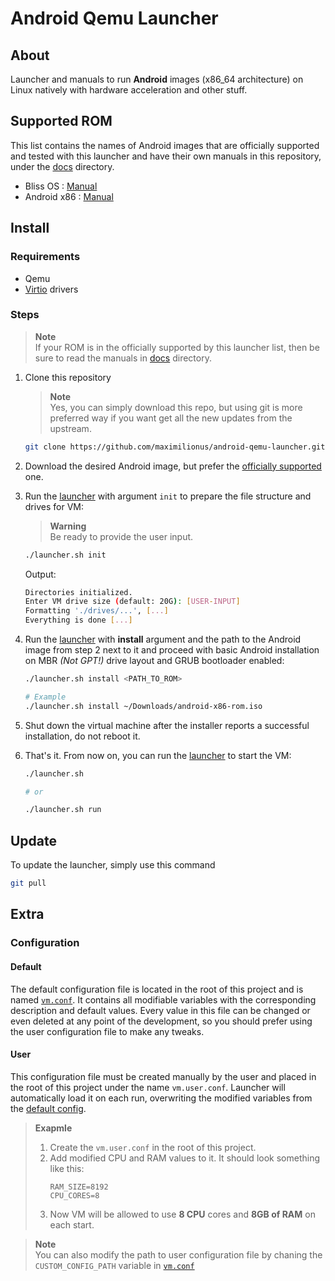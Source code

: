 # Android Qemu Launcher
## About
Launcher and manuals to run **Android** images (x86_64 architecture) on Linux natively with hardware acceleration and other stuff.

## Supported ROM
This list contains the names of Android images that are officially supported and tested with this launcher and have their own manuals in this repository, under the [docs](./docs/) directory.

- Bliss OS : [Manual](./docs/bliss-os-manual.md)
- Android x86 : [Manual](./docs/android-x86-manual.md)


## Install
### Requirements
- Qemu
- [Virtio](https://www.linux-kvm.org/page/Virtio) drivers


### Steps
> **Note**  
> If your ROM is in the officially supported by this launcher list, then be sure to read the manuals in [docs](./docs/) directory.
1. Clone this repository
   > **Note**  
   > Yes, you can simply download this repo, but using git is more preferred way if you want get all the new updates from the upstream.

   ```sh
   git clone https://github.com/maximilionus/android-qemu-launcher.git
   ```
2. Download the desired Android image, but prefer the [officially supported](#supported-rom) one.
3. Run the [launcher](./launcher.sh) with argument `init` to prepare the file structure and drives for VM:
   > **Warning**  
   > Be ready to provide the user input.

   ```sh
   ./launcher.sh init
   ```

   Output:
   ```sh
   Directories initialized.
   Enter VM drive size (default: 20G): [USER-INPUT]
   Formatting './drives/...', [...]
   Everything is done [...]
   ```

4. Run the [launcher](./launcher.sh) with **install** argument and the path to the Android image from step 2 next to it and proceed with basic Android installation on MBR *(Not GPT!)* drive layout and GRUB bootloader enabled:
   ```sh
   ./launcher.sh install <PATH_TO_ROM>

   # Example
   ./launcher.sh install ~/Downloads/android-x86-rom.iso
   ```

5. Shut down the virtual machine after the installer reports a successful installation, do not reboot it.

6. That's it. From now on, you can run the [launcher](./launcher.sh) to start the VM:
   ```sh
   ./launcher.sh

   # or

   ./launcher.sh run
   ```


## Update
To update the launcher, simply use this command
```sh
git pull
```


## Extra
### Configuration

#### Default
The default configuration file is located in the root of this project and is named [`vm.conf`](./vm.conf). It contains all modifiable variables with the corresponding description and default values. Every value in this file can be changed or even deleted at any point of the development, so you should prefer using the user configuration file to make any tweaks.

#### User
This configuration file must be created manually by the user and placed in the root of this project under the name `vm.user.conf`. Launcher will automatically load it on each run, overwriting the modified variables from the [default config](#default).

> **Exapmle**  
> 1. Create the `vm.user.conf` in the root of this project.
> 2. Add modified CPU and RAM values to it. It should look something like this:
>    ```
>    RAM_SIZE=8192
>    CPU_CORES=8
>    ```
> 3. Now VM will be allowed to use **8 CPU** cores and **8GB of RAM** on each start.

> **Note**  
> You can also modify the path to user configuration file by chaning the `CUSTOM_CONFIG_PATH` variable in [`vm.conf`](./vm.conf)
